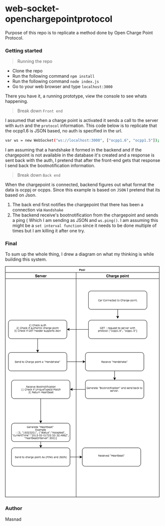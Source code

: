 # web-socket-openchargepointprotocol

Purpose of this repo is to replicate a method done by Open Charge Point Protocol.
### Getting started
> Running the repo
  - Clone the repo
  - Run the following command `npm install`
  - Run the following command `node index.js`
  - Go to your web browser and type `localhost:3000`

  There you have it, a running prototype, view the console to see whats happening.


> Break down `Front end`

I assumed that when a charge point is activated it sends a call to the server with `Auth` and the `protocol` information. This code below is to replicate that the ocpp1.6 is JSON based, no auth is specified in the url.
```sh
var ws = new WebSocket("ws://localhost:3000", ["ocpp1.6", "ocpp1.5"]);
```

I am assuming that a handshake it formed in the backend and if the chargepoint is not available in the database it's created and a response is sent back with the auth,
I pretend that after the front-end gets that response I send back the bootnotification information.

> Break down `Back end`

When the chargepoint is connected, backend figures out what format the data is ocppj or ocpps. Since this example is based on `JSON` I pretend that its based on Json.
1) The back end first notifies the chargepoint that there has been a connection via `Handshake`
2) The backend receive's bootnotification from the chargepoint and sends a ping ( Which I am sending as JSON and `ws.ping()`. I am assuming this might be a `set interval function` since it needs to be done multiple of times but I am killing it after one try.

### Final
To sum up the whole thing, I drew a diagram on what my thinking is while building this system.

![alt text](https://github.com/nihitx/web-socket-openchargepointprotocol/blob/master/virta.png)

### Author
Masnad
